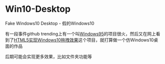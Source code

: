 # Win10-Desktop
Fake Windows10 Desktop - 假的Windows10<br>

有一段事件github trending上有一个叫[Windows95](https://github.com/felixrieseberg/windows95)的项目很火，然后又在网上看到了[HTML5实现Windows10拖拽效果](http://refined-x.com/projects/codes/startmenu.html)这个项目，就打算做一个仿Windows10桌面的作品<br>

后期可能会实现更多效果，比如文件夹功能等<br>
